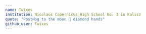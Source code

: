 ```yaml
---
name: Twixes
institution: Nicolaus Copernicus High School No. 3 in Kalisz
quote: "PostHog to the moon 🚀 diamond hands"
github_user: Twixes
---
```

